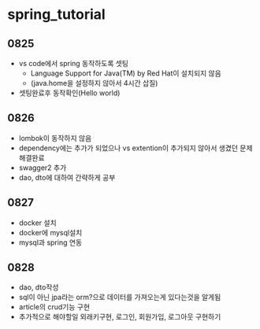 # spring_tutorial


## 0825

* vs code에서 spring 동작하도록 셋팅 
  * Language Support for Java(TM) by Red Hat이 설치되지 않음
  * (java.home을 설정하지 않아서 4시간 삽질)
* 셋팅완료후 동작확인(Hello world)


## 0826

* lombok이 동작하지 않음
* dependency에는 추가가 되었으나 vs extention이 추가되지 않아서 생겼던 문제 해결완료
* swagger2 추가
* dao, dto에 대하여 간략하게 공부

## 0827

* docker 설치
* docker에 mysql설치
* mysql과 spring 연동


## 0828

* dao, dto작성
* sql이 아닌 jpa라는 orm?으로 데이터를 가져오는게 있다는것을 알게됨
* article의 crud기능 구현
* 추가적으로 해야할일 외래키구현, 로그인, 회원가입, 로그아웃 구현하기
